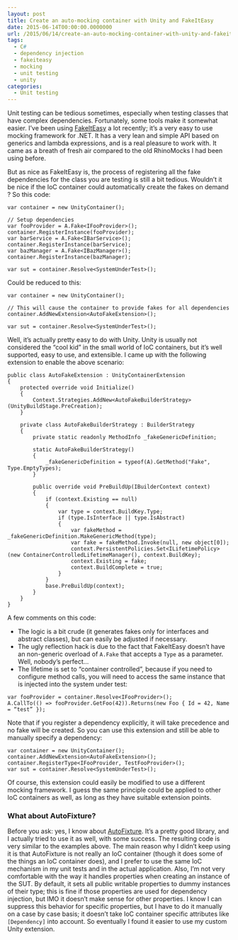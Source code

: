 ```yaml
---
layout: post
title: Create an auto-mocking container with Unity and FakeItEasy
date: 2015-06-14T00:00:00.0000000
url: /2015/06/14/create-an-auto-mocking-container-with-unity-and-fakeiteasy/
tags:
  - C#
  - dependency injection
  - fakeiteasy
  - mocking
  - unit testing
  - unity
categories:
  - Unit testing
---
```



Unit testing can be tedious sometimes, especially when testing classes that have complex dependencies. Fortunately, some tools make it somewhat easier. I’ve been using [FakeItEasy](https://github.com/FakeItEasy/FakeItEasy) a lot recently; it’s a very easy to use mocking framework for .NET. It has a very lean and simple API based on generics and lambda expressions, and is a real pleasure to work with. It came as a breath of fresh air compared to the old RhinoMocks I had been using before.

But as nice as FakeItEasy is, the process of registering all the fake dependencies for the class you are testing is still a bit tedious. Wouldn’t it be nice if the IoC container could automatically create the fakes on demand ? So this code:

```
var container = new UnityContainer();

// Setup dependencies
var fooProvider = A.Fake<IFooProvider>();
container.RegisterInstance(fooProvider);
var barService = A.Fake<IBarService>();
container.RegisterInstance(barService);
var bazManager = A.Fake<IBazManager>();
container.RegisterInstance(bazManager);

var sut = container.Resolve<SystemUnderTest>();
```

Could be reduced to this:

```
var container = new UnityContainer();

// This will cause the container to provide fakes for all dependencies
container.AddNewExtension<AutoFakeExtension>();

var sut = container.Resolve<SystemUnderTest>();
```

Well, it’s actually pretty easy to do with Unity. Unity is usually not considered the “cool kid” in the small world of IoC containers, but it’s well supported, easy to use, and extensible. I came up with the following extension to enable the above scenario:

```
public class AutoFakeExtension : UnityContainerExtension
{
    protected override void Initialize()
    {
        Context.Strategies.AddNew<AutoFakeBuilderStrategy>(UnityBuildStage.PreCreation);
    }
    
    private class AutoFakeBuilderStrategy : BuilderStrategy
    {
        private static readonly MethodInfo _fakeGenericDefinition;
    
        static AutoFakeBuilderStrategy()
        {
            _fakeGenericDefinition = typeof(A).GetMethod("Fake", Type.EmptyTypes);
        }
        
        public override void PreBuildUp(IBuilderContext context)
        {
            if (context.Existing == null)
            {
                var type = context.BuildKey.Type;
                if (type.IsInterface || type.IsAbstract)
                {
                    var fakeMethod = _fakeGenericDefinition.MakeGenericMethod(type);
                    var fake = fakeMethod.Invoke(null, new object[0]);
                    context.PersistentPolicies.Set<ILifetimePolicy>(new ContainerControlledLifetimeManager(), context.BuildKey);
                    context.Existing = fake;
                    context.BuildComplete = true;
                }
            }
            base.PreBuildUp(context);
        }
    }
}
```

A few comments on this code:

- The logic is a bit crude (it generates fakes only for interfaces and abstract classes), but can easily be adjusted if necessary.
- The ugly reflection hack is due to the fact that FakeItEasy doesn’t have an non-generic overload of `A.Fake` that accepts a `Type` as a parameter. Well, nobody’s perfect…
- The lifetime is set to “container controlled”, because if you need to configure method calls, you will need to access the same instance that is injected into the system under test:


```
var fooProvider = container.Resolve<IFooProvider>();
A.CallTo(() => fooProvider.GetFoo(42)).Returns(new Foo { Id = 42, Name = “test” });
```

Note that if you register a dependency explicitly, it will take precedence and no fake will be created. So you can use this extension and still be able to manually specify a dependency:

```
var container = new UnityContainer();
container.AddNewExtension<AutoFakeExtension>();
container.RegisterType<IFooProvider, TestFooProvider>();
var sut = container.Resolve<SystemUnderTest>();
```

Of course, this extension could easily be modified to use a different mocking framework. I guess the same principle could be applied to other IoC containers as well, as long as they have suitable extension points.

### What about AutoFixture?

Before you ask: yes, I know about [AutoFixture](https://github.com/AutoFixture/AutoFixture). It’s a pretty good library, and I actually tried to use it as well, with some success. The resulting code is very similar to the examples above. The main reason why I didn’t keep using it is that AutoFixture is not really an IoC container (though it does some of the things an IoC container does), and I prefer to use the same IoC mechanism in my unit tests and in the actual application. Also, I’m not very comfortable with the way it handles properties when creating an instance of the SUT. By default, it sets all public writable properties to dummy instances of their type; this is fine if those properties are used for dependency injection, but IMO it doesn’t make sense for other properties. I know I can suppress this behavior for specific properties, but I have to do it manually on a case by case basis; it doesn’t take IoC container specific attributes like `[Dependency]` into account. So eventually I found it easier to use my custom Unity extension.

